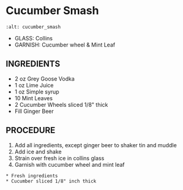 # Cucumber Smash

```{image} ../images/cucumberSmash.jpg
:alt: cucumber_smash
```

* GLASS: Collins
* GARNISH: Cucumber wheel & Mint Leaf

## INGREDIENTS
* 2 oz  Grey Goose Vodka
* 1 oz  Lime Juice
* 1 oz  Simple syrup
* 10    Mint Leaves
* 2     Cucumber Wheels sliced 1/8" thick
* Fill  Ginger Beer

## PROCEDURE
1. Add all ingredients, except ginger beer to shaker tin and muddle
2. Add ice and shake
3. Strain over fresh ice in collins glass
4. Garnish with cucumber wheel and mint leaf

```{important}
* Fresh ingredients
* Cucumber sliced 1/8" inch thick
```
